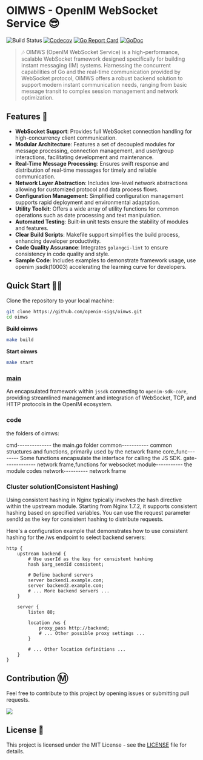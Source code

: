 # OIMWS - OpenIM WebSocket Service 😎

![Build Status](https://github.com/openim-sigs/oimws/actions/workflows/test.yml/badge.svg)
[![Codecov](https://img.shields.io/codecov/c/github/openim-sigs/oimws)](https://app.codecov.io/github/openim-sigs/oimws)
[![Go Report Card](https://goreportcard.com/badge/github.com/openim-sigs/oimws)](https://goreportcard.com/report/github.com/openim-sigs/oimws)
[![GoDoc](https://godoc.org/github.com/openim-sigs/oimws?status.svg)](https://godoc.org/github.com/openim-sigs/oimws)

> :notes: OIMWS (OpenIM WebSocket Service) is a high-performance, scalable WebSocket framework designed specifically for building instant messaging (IM) systems. Harnessing the concurrent capabilities of Go and the real-time communication provided by WebSocket protocol, OIMWS offers a robust backend solution to support modern instant communication needs, ranging from basic message transit to complex session management and network optimization.

## Features 🚀

+ **WebSocket Support**: Provides full WebSocket connection handling for high-concurrency client communication.
+ **Modular Architecture**: Features a set of decoupled modules for message processing, connection management, and user/group interactions, facilitating development and maintenance.
+ **Real-Time Message Processing**: Ensures swift response and distribution of real-time messages for timely and reliable communication.
+ **Network Layer Abstraction**: Includes low-level network abstractions allowing for customized protocol and data process flows.
+ **Configuration Management**: Simplified configuration management supports rapid deployment and environmental adaptation.
+ **Utility Toolkit**: Offers a wide array of utility functions for common operations such as date processing and text manipulation.
+ **Automated Testing**: Built-in unit tests ensure the stability of modules and features.
+ **Clear Build Scripts**: Makefile support simplifies the build process, enhancing developer productivity.
+ **Code Quality Assurance**: Integrates `golangci-lint` to ensure consistency in code quality and style.
+ **Sample Code**: Includes examples to demonstrate framework usage, use openim jssdk(10003) accelerating the learning curve for developers.

## Quick Start 🚗💨

Clone the repository to your local machine:
```bash
git clone https://github.com/openim-sigs/oimws.git
cd oimws
```

**Build oimws**

```bash
make build
```

**Start oimws**

```bash
make start
```


### [main](https://github.com/openim-sigs/oimws/tree/main/cmd)

An encapsulated framework within `jssdk` connecting to `openim-sdk-core`, providing streamlined management and integration of WebSocket, TCP, and HTTP protocols in the OpenIM ecosystem.


### code

the folders of oimws:

cmd--------------  the main.go folder
common-----------  common structures and functions, primarily used by the network frame
core_func--------  Some functions encapsulate the interface for calling the JS SDK.
gate-------------  network frame,functions for websocket
module-----------  the module codes
network----------  network frame

### Cluster solution(Consistent Hashing)

Using consistent hashing in Nginx typically involves the hash directive within the upstream module. 
Starting from Nginx 1.7.2, it supports consistent hashing based on specified variables. 
You can use the request parameter sendId as the key for consistent hashing to distribute requests.

Here's a configuration example that demonstrates how to use consistent hashing for the /ws endpoint to select backend servers:
```
http {
    upstream backend {
        # Use userId as the key for consistent hashing
        hash $arg_sendId consistent;

        # Define backend servers
        server backend1.example.com;
        server backend2.example.com;
        # ... More backend servers ...
    }

    server {
        listen 80;

        location /ws {
            proxy_pass http://backend;
            # ... Other possible proxy settings ...
        }

        # ... Other location definitions ...
    }
}

```
## Contribution Ⓜ️

Feel free to contribute to this project by opening issues or submitting pull requests.

<a href="https://github.com/openim-sigs/oimws/graphs/contributors">
	<img src="https://contrib.rocks/image?repo=openim-sigs/oimws" />
</a>

## License 🤝

This project is licensed under the MIT License - see the [LICENSE](./LICENSE) file for details.
